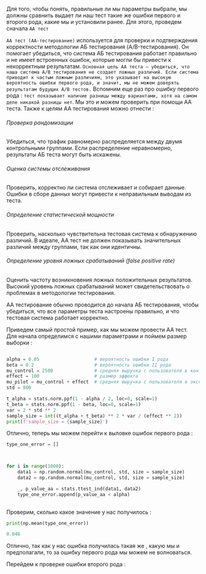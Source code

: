 Для того, чтобы понять, правильные ли мы параметры выбрали, мы должны сравнить выдает ли наш тест такие же ошибки первого и второго рода, какие мы и установили ранее. Для этого, проведем сначала `АА тест`

`АА тест (AA-тестирование)` используется для проверки и подтверждения корректности методологии АБ тестирования (A/B-тестирования). Он помогает убедиться, что система АБ тестирования работает правильно и не имеет встроенных ошибок, которые могли бы привести к некорректным результатам. `Основная цель АА теста — убедиться, что наша система A/B тестирования не создает ложных различий. Если система приводит к частым ложным различиям, это указывает на высокую вероятность ошибки первого рода, и значит, мы не можем доверять результатам будущих A/B тестов.` Вспомним еще раз про ошибку первого рода :  `тест показывает наличие разницы между вариантами, хотя на самом деле никакой разницы нет`.  Мы это и можем проверить при помощи АА теста. Также к целям  АА тестирования можно отнести :

<h6>Проверка рандомизации</h6>
Убедиться, что трафик равномерно распределяется между двумя контрольными группами. Если распределение неравномерно, результаты АБ теста могут быть искажены.

<h6>Оценка системы отслеживания</h6>
Проверить, корректно ли система отслеживает и собирает данные. Ошибки в сборе данных могут привести к неправильным выводам из теста.

<h6>Определение статистической мощности </h6>
Проверить, насколько чувствительна тестовая система к обнаружению различий. В идеале, АА тест не должен показывать значительных различий между группами, так как они идентичны.

<h6>Определение уровня ложных срабатываний (false positive rate) </h6>
Оценить частоту возникновения ложных положительных результатов. Высокий уровень ложных срабатываний может свидетельствовать о проблемах в методологии тестирования.

АА тестирование обычно проводится до начала АБ тестирования, чтобы убедиться, что все параметры теста настроены правильно, и что тестовая система работает корректно.


Приведем самый простой пример, как мы можем провести АА тест.
Для начала определимся с нашими параметрами и поймем размер выборки : 

```python

alpha = 0.05                    # вероятность ошибки I рода
beta = 0.2                      # вероятность ошибки II рода
mu_control = 2500               # средняя выручка с пользователя в контрольной группе
effect = 100                    # размер эффекта
mu_pilot = mu_control + effect  # средняя выручка с пользователя в экспериментальной группе
std = 800                       

t_alpha = stats.norm.ppf(1 - alpha / 2, loc=0, scale=1)
t_beta = stats.norm.ppf(1 - beta, loc=0, scale=1)
var = 2 * std ** 2
sample_size = int((t_alpha + t_beta) ** 2 * var / (effect ** 2))
print(f'sample_size = {sample_size}')

```

Отлично, теперь мы можем перейти к выловке ошибок первого рода : 

```python
type_one_error = []



for i in range(1000):
    data1 = np.random.normal(mu_control, std, size = sample_size)
    data2 = np.random.normal(mu_control, std, size = sample_size)

    _, p_value_aa = stats.ttest_ind(data1, data2)
    type_one_error.append(p_value_aa < alpha)
    
```

Проверим, сколько какое значение у нас получилось : 

```python
print(np.mean(type_one_error)) 

0.046
```

Отлично, так как у нас ошибка получилась такая же , какую мы и предполагали, то за ошибку первого рода мы можем не волноваться. 

Перейдем к проверке ошибки второго рода : 
